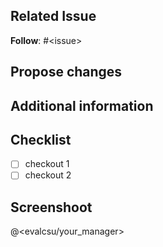 ## Related Issue
**Follow**: #\<issue>

## Propose changes


## Additional information


## Checklist
- [ ] checkout 1
- [ ] checkout 2

## Screenshoot


@\<evalcsu/your_manager>